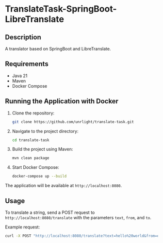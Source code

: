 # TranslateTask-SpringBoot-LibreTranslate

## Description

A translator based on SpringBoot and LibreTranslate.

## Requirements

- Java 21
- Maven
- Docker Compose

## Running the Application with Docker

1. Clone the repository:
    ```sh
    git clone https://github.com/unrlight/translate-task.git
    ```
2. Navigate to the project directory:
    ```sh
    cd translate-task
    ```
3. Build the project using Maven:
    ```sh
    mvn clean package
    ```
4. Start Docker Compose:
    ```sh
    docker-compose up --build
    ```

The application will be available at `http://localhost:8080`.

## Usage

To translate a string, send a POST request to `http://localhost:8080/translate` with the parameters `text`, `from`, and `to`.

Example request:

```sh
curl -X POST "http://localhost:8080/translate?text=hello%20world&from=en&to=ru"

